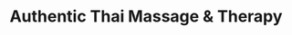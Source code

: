 ---
title: "Authentic Thai Massage & Therapy"
url: /aberdeen/authentic-thai-massage-und-therapy/
shop: Massage
---
